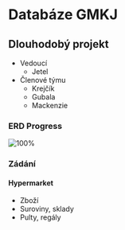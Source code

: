 # **Databáze GMKJ**
## Dlouhodobý projekt

* Vedoucí 
  * Jetel
* Členové týmu
  * Krejčík 
  * Gubala
  * Mackenzie

### ERD Progress
![100%](https://progress-bar.dev/100)

### Zádání
#### Hypermarket
* Zboží
* Suroviny, sklady 
* Pulty, regály
